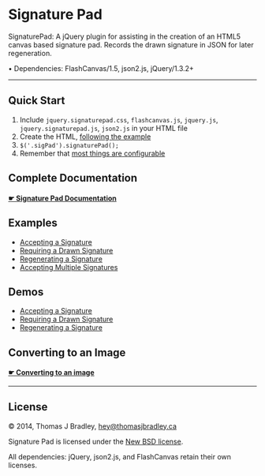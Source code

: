 # Signature Pad

SignaturePad: A jQuery plugin for assisting in the creation of an HTML5 canvas based signature pad. Records the drawn signature in JSON for later regeneration.

• Dependencies: FlashCanvas/1.5, json2.js, jQuery/1.3.2+

---

## Quick Start

1. Include `jquery.signaturepad.css`, `flashcanvas.js`, `jquery.js`, `jquery.signaturepad.js`, `json2.js` in your HTML file
2. Create the HTML, [following the example](examples/accept-signature.html)
3. `$('.sigPad').signaturePad();`
4. Remember that [most things are configurable](documentation.md#options)

## Complete Documentation

#### [☛ Signature Pad Documentation](documentation.md)

## Examples

- [Accepting a Signature](examples/accept-signature.html)
- [Requiring a Drawn Signature](examples/require-drawn-signature.html)
- [Regenerating a Signature](examples/regenerate-signature.html)
- [Accepting Multiple Signatures](examples/accept-multiple-signatures.html)

## Demos

- [Accepting a Signature](https://thomasjbradley.github.io/signature-pad/examples/accept-signature.html)
- [Requiring a Drawn Signature](https://thomasjbradley.github.io/signature-pad/examples/require-drawn-signature.html)
- [Regenerating a Signature](https://thomasjbradley.github.io/signature-pad/examples/regenerate-signature.html)

## Converting to an Image

#### [☛ Converting to an image](documentation.md#converting-to-an-image)

---

## License

© 2014, Thomas J Bradley, <hey@thomasjbradley.ca>

Signature Pad is licensed under the [New BSD license](https://github.com/thomasjbradley/signature-pad/blob/master/NEW-BSD-LICENSE.txt).

All dependencies: jQuery, json2.js, and FlashCanvas retain their own licenses.
